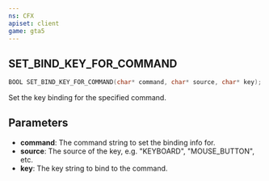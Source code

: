 ```yaml
---
ns: CFX
apiset: client
game: gta5
---
```

## SET_BIND_KEY_FOR_COMMAND

```c
BOOL SET_BIND_KEY_FOR_COMMAND(char* command, char* source, char* key);
```

Set the key binding for the specified command.

## Parameters
* **command**: The command string to set the binding info for.
* **source**: The source of the key, e.g. "KEYBOARD", "MOUSE_BUTTON", etc.
* **key**: The key string to bind to the command.